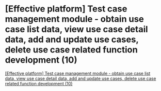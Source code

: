 # [Effective platform] Test case management module - obtain use case list data, view use case detail data, add and update use cases, delete use case related function development (10)
[[Effective platform] Test case management module - obtain use case list data, view use case detail data, add and update use cases, delete use case related function development (10)](https://aiwithcloud.com/2022/09/16/effective_platform_test_case_management_module___obtain_use_case_list_data_view_use_case_detail_data_add_and_update_use_cases_delete_use_case_related_function_development_10/)